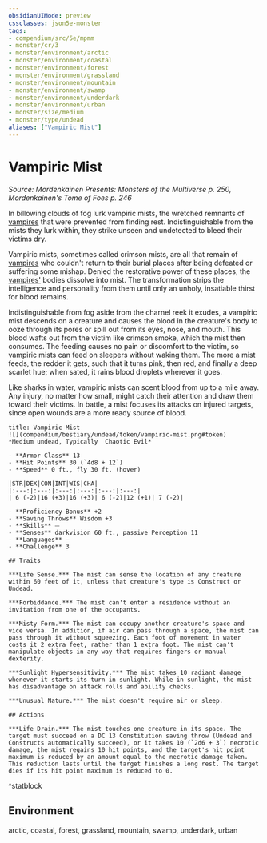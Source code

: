 ```yaml
---
obsidianUIMode: preview
cssclasses: json5e-monster
tags:
- compendium/src/5e/mpmm
- monster/cr/3
- monster/environment/arctic
- monster/environment/coastal
- monster/environment/forest
- monster/environment/grassland
- monster/environment/mountain
- monster/environment/swamp
- monster/environment/underdark
- monster/environment/urban
- monster/size/medium
- monster/type/undead
aliases: ["Vampiric Mist"]
---
```

# Vampiric Mist
*Source: Mordenkainen Presents: Monsters of the Multiverse p. 250, Mordenkainen's Tome of Foes p. 246*  

In billowing clouds of fog lurk vampiric mists, the wretched remnants of [vampires](2.%20GM%20Tools/5eTools%20Compendium%20&%20Rules/z_compendium/bestiary/undead/b_vampire.md) that were prevented from finding rest. Indistinguishable from the mists they lurk within, they strike unseen and undetected to bleed their victims dry.

Vampiric mists, sometimes called crimson mists, are all that remain of [vampires](2.%20GM%20Tools/5eTools%20Compendium%20&%20Rules/z_compendium/bestiary/undead/b_vampire.md) who couldn't return to their burial places after being defeated or suffering some mishap. Denied the restorative power of these places, the [vampires'](2.%20GM%20Tools/5eTools%20Compendium%20&%20Rules/z_compendium/bestiary/undead/b_vampire.md) bodies dissolve into mist. The transformation strips the intelligence and personality from them until only an unholy, insatiable thirst for blood remains.

Indistinguishable from fog aside from the charnel reek it exudes, a vampiric mist descends on a creature and causes the blood in the creature's body to ooze through its pores or spill out from its eyes, nose, and mouth. This blood wafts out from the victim like crimson smoke, which the mist then consumes. The feeding causes no pain or discomfort to the victim, so vampiric mists can feed on sleepers without waking them. The more a mist feeds, the redder it gets, such that it turns pink, then red, and finally a deep scarlet hue; when sated, it rains blood droplets wherever it goes.

Like sharks in water, vampiric mists can scent blood from up to a mile away. Any injury, no matter how small, might catch their attention and draw them toward their victims. In battle, a mist focuses its attacks on injured targets, since open wounds are a more ready source of blood.

```ad-statblock
title: Vampiric Mist
![](compendium/bestiary/undead/token/vampiric-mist.png#token)
*Medium undead, Typically  Chaotic Evil*

- **Armor Class** 13 
- **Hit Points** 30 (`4d8 + 12`)
- **Speed** 0 ft., fly 30 ft. (hover)

|STR|DEX|CON|INT|WIS|CHA|
|:---:|:---:|:---:|:---:|:---:|:---:|
| 6 (-2)|16 (+3)|16 (+3)| 6 (-2)|12 (+1)| 7 (-2)|

- **Proficiency Bonus** +2
- **Saving Throws** Wisdom +3
- **Skills** ⏤
- **Senses** darkvision 60 ft., passive Perception 11
- **Languages** —
- **Challenge** 3

## Traits

***Life Sense.*** The mist can sense the location of any creature within 60 feet of it, unless that creature's type is Construct or Undead.

***Forbiddance.*** The mist can't enter a residence without an invitation from one of the occupants.

***Misty Form.*** The mist can occupy another creature's space and vice versa. In addition, if air can pass through a space, the mist can pass through it without squeezing. Each foot of movement in water costs it 2 extra feet, rather than 1 extra foot. The mist can't manipulate objects in any way that requires fingers or manual dexterity.

***Sunlight Hypersensitivity.*** The mist takes 10 radiant damage whenever it starts its turn in sunlight. While in sunlight, the mist has disadvantage on attack rolls and ability checks.

***Unusual Nature.*** The mist doesn't require air or sleep.

## Actions

***Life Drain.*** The mist touches one creature in its space. The target must succeed on a DC 13 Constitution saving throw (Undead and Constructs automatically succeed), or it takes 10 (`2d6 + 3`) necrotic damage, the mist regains 10 hit points, and the target's hit point maximum is reduced by an amount equal to the necrotic damage taken. This reduction lasts until the target finishes a long rest. The target dies if its hit point maximum is reduced to 0.
```
^statblock

## Environment

arctic, coastal, forest, grassland, mountain, swamp, underdark, urban
